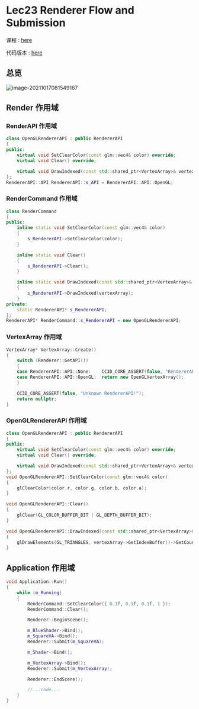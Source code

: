 # Lec23 Renderer Flow and Submission

课程 : [here](https://www.youtube.com/watch?v=akxevYYWd9g&list=PLlrATfBNZ98dC-V-N3m0Go4deliWHPFwT&index=33)

代码版本 : [here](https://github.com/Graphic-researcher/Crosa-Conty-3D/tree/d922301f76d9c2442794920bde1040d2e3333b3a/HTC/Project/Crosa-Conty-3D/Crosa-Conty-3D)

## 总览

![image-20211017081549167](https://i.loli.net/2021/10/17/js1yprRdgPGWqtE.png)

## Render 作用域

### RenderAPI 作用域

```c++
class OpenGLRendererAPI : public RendererAPI
{
public:
	virtual void SetClearColor(const glm::vec4& color) override;
	virtual void Clear() override;

	virtual void DrawIndexed(const std::shared_ptr<VertexArray>& vertexArray) override;
};
RendererAPI::API RendererAPI::s_API = RendererAPI::API::OpenGL;
```

### RenderCommand 作用域

```c++
class RenderCommand
{
public:
	inline static void SetClearColor(const glm::vec4& color)
	{
		s_RendererAPI->SetClearColor(color);
	}

	inline static void Clear()
	{
		s_RendererAPI->Clear();
	}

	inline static void DrawIndexed(const std::shared_ptr<VertexArray>& vertexArray)
	{
		s_RendererAPI->DrawIndexed(vertexArray);
	}
private:
	static RendererAPI* s_RendererAPI;
};
RendererAPI* RenderCommand::s_RendererAPI = new OpenGLRendererAPI;
```

### VertexArray 作用域

```c++
VertexArray* VertexArray::Create()
{
	switch (Renderer::GetAPI())
	{
	case RendererAPI::API::None:    CC3D_CORE_ASSERT(false, "RendererAPI::None is currently not supported!"); return nullptr;
	case RendererAPI::API::OpenGL:  return new OpenGLVertexArray();
	}

	CC3D_CORE_ASSERT(false, "Unknown RendererAPI!");
	return nullptr;
}
```

### OpenGLRendererAPI 作用域

```c++
class OpenGLRendererAPI : public RendererAPI
{
public:
	virtual void SetClearColor(const glm::vec4& color) override;
	virtual void Clear() override;

	virtual void DrawIndexed(const std::shared_ptr<VertexArray>& vertexArray) override;
};
void OpenGLRendererAPI::SetClearColor(const glm::vec4& color)
{
	glClearColor(color.r, color.g, color.b, color.a);
}

void OpenGLRendererAPI::Clear()
{
	glClear(GL_COLOR_BUFFER_BIT | GL_DEPTH_BUFFER_BIT);
}

void OpenGLRendererAPI::DrawIndexed(const std::shared_ptr<VertexArray>& vertexArray)
{
	glDrawElements(GL_TRIANGLES, vertexArray->GetIndexBuffer()->GetCount(), GL_UNSIGNED_INT, nullptr);
}
```

## Application 作用域

```c++
void Application::Run()
{
	while (m_Running)
	{
		RenderCommand::SetClearColor({ 0.1f, 0.1f, 0.1f, 1 });
		RenderCommand::Clear();

		Renderer::BeginScene();

		m_BlueShader->Bind();
		m_SquareVA->Bind();
		Renderer::Submit(m_SquareVA);

		m_Shader->Bind();

		m_VertexArray->Bind();
		Renderer::Submit(m_VertexArray);

		Renderer::EndScene();

		//...code...
	}
}
```

